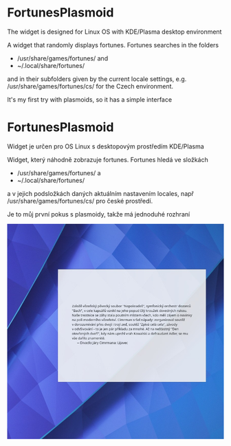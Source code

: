 # FortunesPlasmoid

The widget is designed for Linux OS with KDE/Plasma desktop environment

A widget that randomly displays fortunes.
Fortunes searches in the folders 
- /usr/share/games/fortunes/ and 
- ~/.local/share/fortunes/ 


and in their subfolders given by the current locale settings, 
e.g. /usr/share/games/fortunes/cs/ for the Czech environment.

It's my first try with plasmoids, so it has a simple interface

# FortunesPlasmoid

Widget je určen pro OS Linux s desktopovým prostředím KDE/Plasma

Widget, který náhodně zobrazuje fortunes.
Fortunes hledá ve složkách
- /usr/share/games/fortunes/ a 
- ~/.local/share/fortunes/ 


a v jejich podsložkách daných aktuálním nastavením locales, 
např /usr/share/games/fortunes/cs/ pro české prostředí.

Je to můj první pokus s plasmoidy, takže má jednoduhé rozhraní

![](/images/preview1.jpg)
